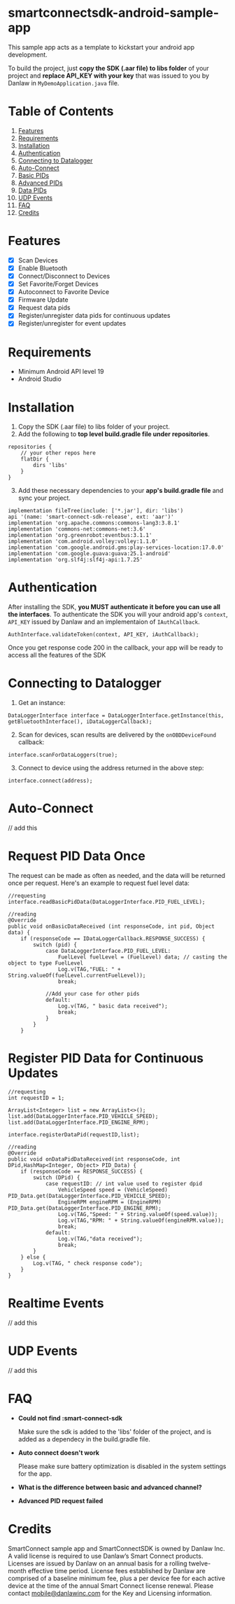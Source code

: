 # smartconnectsdk-android-sample-app
This sample app acts as a template to kickstart your android app development. 

To build the project, just **copy the SDK (.aar file) to libs folder** of your project and **replace API_KEY with your key** that was issued to you by Danlaw in ```MyDemoApplication.java``` file.

# Table of Contents  

1. [Features](#features)
2. [Requirements](#requirements)
3. [Installation](#installation)
4. [Authentication](#authentication)
5. [Connecting to Datalogger](#connecting-to-datalogger)
6. [Auto-Connect](#auto-connect)
7. [Basic PIDs](#basic-pids)
8. [Advanced PIDs](#advanced-pids)
9. [Data PIDs](#data-pids)
10. [UDP Events](#udp-events)
11. [FAQ](#faq)
12. [Credits](#credits)


# Features
- [x] Scan Devices
- [x] Enable Bluetooth
- [x] Connect/Disconnect to Devices
- [x] Set Favorite/Forget Devices
- [x] Autoconnect to Favorite Device
- [x] Firmware Update
- [x] Request data pids 
- [x] Register/unregister data pids for continuous updates
- [x] Register/unregister for event updates

# Requirements
- Minimum Android API level 19
- Android Studio

# Installation
1. Copy the SDK (.aar file) to libs folder of your project. 
2. Add the following to **top level build.gradle file under repositories**.
```
repositories {
    // your other repos here
    flatDir {
        dirs 'libs'
    }
}
```
3. Add these necessary dependencies to your **app's build.gradle file** and sync your project.
```
implementation fileTree(include: ['*.jar'], dir: 'libs')
api '(name: 'smart-connect-sdk-release', ext: 'aar')'
implementation 'org.apache.commons:commons-lang3:3.8.1'
implementation 'commons-net:commons-net:3.6'
implementation 'org.greenrobot:eventbus:3.1.1'
implementation 'com.android.volley:volley:1.1.0'
implementation 'com.google.android.gms:play-services-location:17.0.0'
implementation 'com.google.guava:guava:25.1-android'
implementation 'org.slf4j:slf4j-api:1.7.25'
```

# Authentication
After installing the SDK, **you MUST authenticate it before you can use all the interfaces**. 
To authenticate the SDK you will your android app's ```context```, ```API_KEY``` issued by Danlaw and an implementaion of ```IAuthCallback```. 

```
AuthInterface.validateToken(context, API_KEY, iAuthCallback);
```
Once you get response code 200 in the callback, your app will be ready to access all the features of the SDK

# Connecting to Datalogger
1. Get an instance:

```
DataLoggerInterface interface = DataLoggerInterface.getInstance(this, getBluetoothInterface(), iDataLoggerCallback);
``` 

2. Scan for devices, scan results are delivered by the ```onOBDDeviceFound``` callback:

```interface.scanForDataLoggers(true);```

3. Connect to device using the address returned in the above step:

```interface.connect(address);```

# Auto-Connect
// add this

# Request PID Data Once
The request can be made as often as needed, and the data will be returned once per request.
Here's an example to request fuel level data:
```
//requesting
interface.readBasicPidData(DataLoggerInterface.PID_FUEL_LEVEL);

//reading 
@Override
public void onBasicDataReceived (int responseCode, int pid, Object data) {
    if (responseCode == IDataLoggerCallback.RESPONSE_SUCCESS) {
        switch (pid) {
            case DataLoggerInterface.PID_FUEL_LEVEL:
                FuelLevel fuelLevel = (FuelLevel) data; // casting the object to type FuelLevel
                Log.v(TAG,"FUEL: " + String.valueOf(fuelLevel.currentFuelLevel));
                break;

            //Add your case for other pids
            default:
                Log.v(TAG, " basic data received");
                break;
            }
        }
    }
```

# Register PID Data for Continuous Updates

```
//requesting
int requestID = 1;
                    
ArrayList<Integer> list = new ArrayList<>();
list.add(DataLoggerInterface.PID_VEHICLE_SPEED);
list.add(DataLoggerInterface.PID_ENGINE_RPM);
                    
interface.registerDataPid(requestID,list);

//reading
@Override
public void onDataPidDataReceived(int responseCode, int DPid,HashMap<Integer, Object> PID_Data) {
    if (responseCode == RESPONSE_SUCCESS) {
        switch (DPid) {
            case requestID: // int value used to register dpid
                VehicleSpeed speed = (VehicleSpeed) PID_Data.get(DataLoggerInterface.PID_VEHICLE_SPEED);
                EngineRPM engineRPM = (EngineRPM) PID_Data.get(DataLoggerInterface.PID_ENGINE_RPM);
                Log.v(TAG,"Speed: " + String.valueOf(speed.value));
                Log.v(TAG,"RPM: " + String.valueOf(engineRPM.value));
                break;
            default:
                Log.v(TAG,"data received");
                break;
        }
    } else {
        Log.v(TAG, " check response code");
    }
}
```
# Realtime Events
// add this
# UDP Events
// add this


# FAQ
- **Could not find :smart-connect-sdk**  
    
    Make sure the sdk is added to the 'libs' folder of the project, and is added as a dependecy in the build.gradle file.
    
- **Auto connect doesn't work**
    
    Please make sure battery optimization is disabled in the system settings for the app.
    
- **What is the difference between basic and advanced channel?**
- **Advanced PID request failed**


# Credits
SmartConnect sample app and SmartConnectSDK is owned by Danlaw Inc. A valid license is required to use Danlaw’s Smart Connect products. Licenses are issued by Danlaw on an annual basis for a rolling twelve-month effective time period. License fees established by Danlaw are comprised of a baseline minimum fee, plus a per device fee for each active device at the time of the annual Smart Connect license renewal. Please contact mobile@danlawinc.com for the Key and Licensing information.

